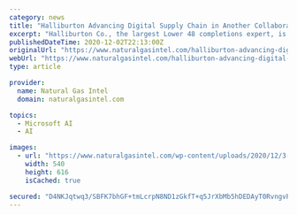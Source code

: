 ```yaml
---
category: news
title: "Halliburton Advancing Digital Supply Chain in Another Collaboration with Accenture"
excerpt: "Halliburton Co., the largest Lower 48 completions expert, is accelerating its digital supply chain and extending it into manufacturing in another"
publishedDateTime: 2020-12-02T22:13:00Z
originalUrl: "https://www.naturalgasintel.com/halliburton-advancing-digital-supply-chain-in-another-collaboration-with-accenture/"
webUrl: "https://www.naturalgasintel.com/halliburton-advancing-digital-supply-chain-in-another-collaboration-with-accenture/"
type: article

provider:
  name: Natural Gas Intel
  domain: naturalgasintel.com

topics:
  - Microsoft AI
  - AI

images:
  - url: "https://www.naturalgasintel.com/wp-content/uploads/2020/12/3-halliburton-site-20201202.png"
    width: 540
    height: 616
    isCached: true

secured: "D4NKJqtwq3/SBFK7bhGF+tmLcrpN8ND1zGkfT+q5JrXbMb5hDEDAyT0RvngvPBobFIuyZ4uznEjYmP8EbtC8JSHmp/XX+HWhXlnKAWO//29oUAc8Uvz3/hGyYYIx3tjf3qTeB9/+5zah8o1Owp0vT0ul/AaC7brZtLNCGXaNBdjvRmsbef5HNhhNsD/ag2PGiLIS65LsO3lNmF7ikRSYBlDXN5K3K7D/d18j9Y1kfi432CcjIQ+ZETIXy7v4cUlRmGFmigsUDjGVNc1Tm040gR10WnlRHzh5d1pEUUYIw49lvP84skoCvujrRUjPJT6knHvtnwRX9h4l4UI2QswOwPZZjwnIPmIgzVsBSFxHG+g=;jBZJI67xhAjYlD5C9Ik8gg=="
---
```


